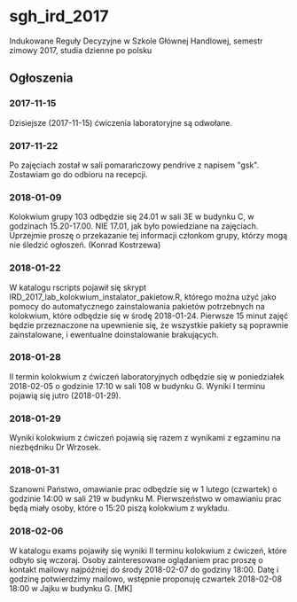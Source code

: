 # sgh_ird_2017
Indukowane Reguły Decyzyjne w Szkole Głównej Handlowej, semestr zimowy 2017, studia dzienne po polsku

## Ogłoszenia

### 2017-11-15
Dzisiejsze (2017-11-15) ćwiczenia laboratoryjne są odwołane.

### 2017-11-22
Po zajęciach został w sali pomarańczowy pendrive z napisem "gsk". Zostawiam go do odbioru na recepcji.

### 2018-01-09
Kolokwium grupy 103 odbędzie się 24.01 w sali 3E w budynku C, w godzinach 15.20-17.00. NIE 17.01, jak było powiedziane na zajęciach. Uprzejmie proszę o przekazanie tej informacji członkom grupy, którzy mogą nie śledzić ogłoszeń. (Konrad Kostrzewa)

### 2018-01-22
W katalogu rscripts pojawił się skrypt IRD_2017_lab_kolokwium_instalator_pakietow.R, którego można użyć jako pomocy do automatycznego zainstalowania pakietów potrzebnych na kolokwium, które odbędzie się w środę 2018-01-24. Pierwsze 15 minut zajęć będzie przeznaczone na upewnienie się, że wszystkie pakiety są poprawnie zainstalowane, i ewentualne doinstalowanie brakujących.

### 2018-01-28
II termin kolokwium z ćwiczeń laboratoryjnych odbędzie się w poniedziałek 2018-02-05 o godzinie 17:10 w sali 108 w budynku G. Wyniki I terminu pojawią się jutro (2018-01-29).

### 2018-01-29
Wyniki kolokwium z ćwiczeń pojawią się razem z wynikami z egzaminu na niezbędniku Dr Wrzosek.

### 2018-01-31
Szanowni Państwo,
omawianie prac odbędzie się w 1 lutego (czwartek) o godzinie 14:00 w sali 219 w budynku M. Pierwszeństwo w omawianiu prac będą miały osoby, które o 15:20 piszą kolokwium z wykładu. 

### 2018-02-06
W katalogu exams pojawiły się wyniki II terminu kolokwium z ćwiczeń, które odbyło się wczoraj. Osoby zainteresowane oglądaniem prac proszę o kontakt mailowy najpóźniej do środy 2018-02-07 do godziny 18:00. Datę i godzinę potwierdzimy mailowo, wstępnie proponuję czwartek 2018-02-08 18:00 w Jajku w budynku G. [MK]
